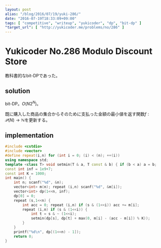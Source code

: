 ```yaml
---
layout: post
alias: "/blog/2016/07/19/yuki-286/"
date: "2016-07-19T18:33:09+09:00"
tags: [ "competitive", "writeup", "yukicoder", "dp", "bit-dp" ]
"target_url": [ "http://yukicoder.me/problems/no/286" ]
---
```


# Yukicoder No.286 Modulo Discount Store

教科書的なbit-DPであった。

## solution

bit-DP。$O(N2^N)$。

既に購入した商品の集合からそのために支払った金額の最小値を返す関数$f : \mathcal{P}(N) \to \mathbb{N}$を更新する。

## implementation

``` c++
#include <cstdio>
#include <vector>
#define repeat(i,n) for (int i = 0; (i) < (n); ++(i))
using namespace std;
template <class T> void setmin(T & a, T const & b) { if (b < a) a = b; }
const int inf = 1e9+7;
const int K = 1000;
int main() {
    int n; scanf("%d", &n);
    vector<int> m(n); repeat (i,n) scanf("%d", &m[i]);
    vector<int> dp(1<<n, inf);
    dp[0] = 0;
    repeat (s,1<<n) {
        int acc = 0; repeat (i,n) if (s & (1<<i)) acc += m[i];
        repeat (i,n) if (s & (1<<i)) {
            int t = s & ~ (1<<i);
            setmin(dp[s], dp[t] + max(0, m[i] - (acc - m[i]) % K));
        }
    }
    printf("%d\n", dp[(1<<n) - 1]);
    return 0;
}
```
